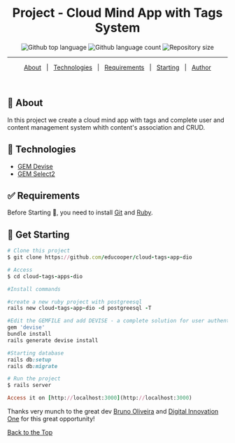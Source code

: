 <h1 align="center">Project - Cloud Mind App with Tags System</h1>

<p align="center">
  <img alt="Github top language" src="https://img.shields.io/github/languages/top/educooper/cloud-tags-app-dio?color=green"> 
  <img alt="Github language count" src="https://img.shields.io/github/languages/count/educooper/cloud-tags-app-dio?color=56BEB8">
 <img alt="Repository size" src="https://img.shields.io/github/repo-size/educooper/cloud-tags-app-dio?color=56BEB8">

<hr>

<p align="center">
  <a href="#dart-about">About</a> &#xa0; | &#xa0; 
  <!-- <a href="#sparkles-features">Features</a> &#xa0; | &#xa0; -->
  <a href="#rocket-technologies">Technologies</a> &#xa0; | &#xa0;
  <a href="#white_check_mark-requirements">Requirements</a> &#xa0; | &#xa0;
  <a href="#checkered_flag-starting">Starting</a> &#xa0; | &#xa0;
  <!-- <a href="#memo-license">License</a> &#xa0; | &#xa0; -->
  <a href="https://github.com/educooper" target="_blank">Author</a>
</p>


<br>

## :dart: About ##

In this project we create a cloud mind app with tags and complete user and content management system whith content's association and CRUD. 

## :rocket: Technologies ##

- [GEM Devise](https://github.com/heartcombo/devise)
- [GEM Select2](https://github.com/select2/select2)

## :white_check_mark: Requirements ##

Before Starting :checkered_flag:, you need to install [Git](https://git-scm.com) and [Ruby](https://www.ruby-lang.org/en/).

## :checkered_flag: Get Starting ##

```ruby
# Clone this project
$ git clone https://github.com/educooper/cloud-tags-app-dio

# Access
$ cd cloud-tags-apps-dio

#Install commands

#create a new ruby project with postgreesql
rails new cloud-tags-app-dio -d postgreesql -T 

#Edit the GEMFILE and add DEVISE - a complete solution for user authentications
gem 'devise'
bundle install
rails generate devise install

#Starting database
rails db:setup
rails db:migrate

# Run the project
$ rails server

Access it on [http://localhost:3000](http://localhost:3000)
```

Thanks very munch to the great dev [Bruno Oliveira](https://github.com/brunoao86) and [Digital Innovation One](https://web.digitalinnovation.one/) for this great opportunity!

<a href="#top">Back to the Top</a>
